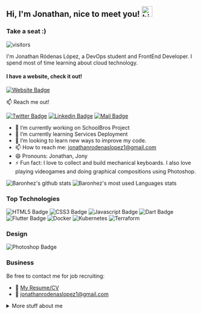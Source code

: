 ## Hi, I'm Jonathan, nice to meet you! <img src="https://user-images.githubusercontent.com/1303154/88677602-1635ba80-d120-11ea-84d8-d263ba5fc3c0.gif" width="28px" alt="hi"> 

### Take a seat :)
![visitors](https://visitor-badge.glitch.me/badge?page_id=Baronhez.Baronhez)

I'm Jonathan Ródenas López, a DevOps student and FrontEnd Developer. I spend most of time learning about cloud technology.
#### I have a website, check it out!
[![Website Badge](https://img.shields.io/website-up-down-green-red/http/monip.org.svg)](https://jonthan.xyz/)

:mailbox: Reach me out! 

[![Twitter Badge](https://img.shields.io/badge/-@Baronhez1-1ca0f1?style=flat&labelColor=1ca0f1&logo=twitter&logoColor=white&link=https://twitter.com/Baronhez1)](https://twitter.com/Baronhez1)  [![Linkedin Badge](https://img.shields.io/badge/-Jonathan-0e76a8?style=flat&labelColor=0e76a8&logo=linkedin&logoColor=white)](https://es.linkedin.com/in/jonathan-r%C3%B3denas-l%C3%B3pez-45400115a)  [![Mail Badge](https://img.shields.io/badge/-jonathanrodenaslopez1-c0392b?style=flat&labelColor=c0392b&logo=gmail&logoColor=white)](mailto:jonathanrodenaslopez1@gmail.com)


- 🔭 I’m currently working on SchoolBros Project
- 🌱 I’m currently learning Services Deployment
- 🤔 I’m looking to learn new ways to improve my code.
- 📫 How to reach me: jonathanrodenaslopez1@gmail.com
- 😄 Pronouns: Jonathan, Jony
- ⚡ Fun fact: I love to collect and build mechanical keyboards. I also love playing videogames and doing graphical compositions using Photoshop.

![Baronhez's github stats](https://github-readme-stats.vercel.app/api?username=Baronhez&count_private=true&custom_title=Jonathan%20Github%20Stats&theme=dracula&hide=contribs,prs)
![Baronhez's most used Languages stats](https://github-readme-stats.vercel.app/api/top-langs/?username=Baronhez&exclude_repo=My_Arch_Dotfiles&theme=dracula)


### Top Technologies

![HTML5 Badge](https://img.shields.io/badge/HTML5-E34F26?style=for-the-badge&logo=html5&logoColor=white)
![CSS3 Badge](https://img.shields.io/badge/CSS3-1572B6?style=for-the-badge&logo=css3&logoColor=white)
![Javascript Badge](https://img.shields.io/badge/-Javascript-F0DB4F?style=for-the-badge&labelColor=black&logo=javascript&logoColor=F0DB4F)
![Dart Badge](https://img.shields.io/badge/Dart-0175C2?style=for-the-badge&logo=dart&logoColor=white)
![Flutter Badge](https://img.shields.io/badge/Flutter-02569B?style=for-the-badge&logo=flutter&logoColor=white)
![Docker](https://img.shields.io/badge/docker-%230db7ed.svg?style=for-the-badge&logo=docker&logoColor=white)
![Kubernetes](https://img.shields.io/badge/kubernetes-%23326ce5.svg?style=for-the-badge&logo=kubernetes&logoColor=white)
![Terraform](https://img.shields.io/badge/terraform-%235835CC.svg?style=for-the-badge&logo=terraform&logoColor=white)
### Design
![Photoshop Badge](https://aleen42.github.io/badges/src/photoshop.svg)

### Business
Be free to contact me for job recruiting:

- :paperclip: [My Resume/CV](https://jonthan.xyz/Jonathan%20R%C3%B3denas%20L%C3%B3pez%20Alta%20Calidad.pdf)
- :email: jonathanrodenaslopez1@gmail.com

<details>
<summary>
  More stuff about me
</summary>

### Btw I use
[![Arch Badge](https://img.shields.io/badge/Arch_Linux-1793D1?style=for-the-badge&logo=arch-linux&logoColor=white)](#)
</details>
